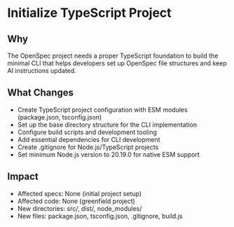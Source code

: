 # Initialize TypeScript Project

## Why
The OpenSpec project needs a proper TypeScript foundation to build the minimal CLI that helps developers set up OpenSpec file structures and keep AI instructions updated.

## What Changes
- Create TypeScript project configuration with ESM modules (package.json, tsconfig.json)
- Set up the base directory structure for the CLI implementation
- Configure build scripts and development tooling
- Add essential dependencies for CLI development
- Create .gitignore for Node.js/TypeScript projects
- Set minimum Node.js version to 20.19.0 for native ESM support

## Impact
- Affected specs: None (initial project setup)
- Affected code: None (greenfield project)
- New directories: src/, dist/, node_modules/
- New files: package.json, tsconfig.json, .gitignore, build.js